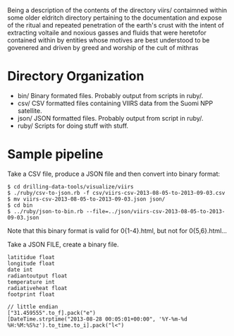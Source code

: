 Being a description of the contents of the directory viirs/ contaimned within some older eldritch directory pertaining to the documentation and expose of the ritual and repeated penetration of the earth's crust with the intent of extracting voltaile and noxious gasses and fluids that were heretofor contained within by entities whose motives are best understood to be govenered and driven by greed and worship of the cult of mithras


# Directory Organization

* bin/ Binary formated files. Probably output from scripts in ruby/.
* csv/ CSV formatted files containing VIIRS data from the Suomi NPP satellite.
* json/ JSON formatted files. Probably output from script in ruby/.
* ruby/ Scripts for doing stuff with stuff.


# Sample pipeline
Take a CSV file, produce a JSON file and then convert into binary format:

    $ cd drilling-data-tools/visualize/viirs
    $ ./ruby/csv-to-json.rb -f csv/viirs-csv-2013-08-05-to-2013-09-03.csv 
    $ mv viirs-csv-2013-08-05-to-2013-09-03.json json/
    $ cd bin
    $ ../ruby/json-to-bin.rb --file=../json/viirs-csv-2013-08-05-to-2013-09-03.json

Note that this binary format is valid for 0{1-4}.html, but not for 0{5,6}.html...

Take a JSON FILE, create a binary file.

    latitidue float
    longitude float 
    date int
    radiantoutput float 
    temperature int
    radiativeheat float 
    footprint float

    // little endian
    ["31.459555".to_f].pack("e")
    [DateTime.strptime("2013-08-28 00:05:01+00:00", '%Y-%m-%d %H:%M:%S%z').to_time.to_i].pack("l<")

